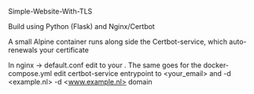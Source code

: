 Simple-Website-With-TLS

Build using Python (Flask) and Nginx/Certbot

A small Alpine container runs along side the Certbot-service, which auto-renewals your certificate

In nginx -> default.conf edit to your <domain>. The same goes for the docker-compose.yml edit certbot-service entrypoint to <your_email> and -d <example.nl> -d <www.example.nl> domain
